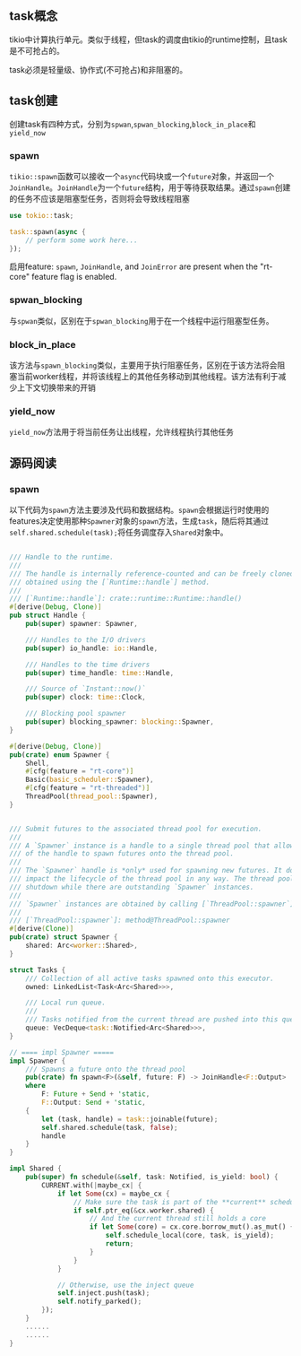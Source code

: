 ## task概念

tikio中计算执行单元。类似于线程，但task的调度由tikio的runtime控制，且task是不可抢占的。

task必须是轻量级、协作式(不可抢占)和非阻塞的。

## task创建

创建task有四种方式，分别为`spwan`,`spwan_blocking`,`block_in_place`和`yield_now`

### spawn

`tikio::spawn`函数可以接收一个`async`代码块或一个`future`对象，并返回一个`JoinHandle`。`JoinHandle`为一个`future`结构，用于等待获取结果。通过`spawn`创建的任务不应该是阻塞型任务，否则将会导致线程阻塞

```rust
use tokio::task;

task::spawn(async {
    // perform some work here...
});
```

启用feature: `spawn`, `JoinHandle`, and `JoinError` are present when the "rt-core" feature flag is enabled.

### spwan_blocking

与`spwan`类似，区别在于`spwan_blocking`用于在一个线程中运行阻塞型任务。

### block_in_place

该方法与`spawn_blocking`类似，主要用于执行阻塞任务，区别在于该方法将会阻塞当前worker线程，并将该线程上的其他任务移动到其他线程。该方法有利于减少上下文切换带来的开销

### yield_now

`yield_now`方法用于将当前任务让出线程，允许线程执行其他任务



## 源码阅读

### spawn

以下代码为`spawn`方法主要涉及代码和数据结构。`spawn`会根据运行时使用的features决定使用那种`Spawner`对象的`spawn`方法，生成`task`，随后将其通过`self.shared.schedule(task);`将任务调度存入`Shared`对象中。

```rust

/// Handle to the runtime.
///
/// The handle is internally reference-counted and can be freely cloned. A handle can be
/// obtained using the [`Runtime::handle`] method.
///
/// [`Runtime::handle`]: crate::runtime::Runtime::handle()
#[derive(Debug, Clone)]
pub struct Handle {
    pub(super) spawner: Spawner,

    /// Handles to the I/O drivers
    pub(super) io_handle: io::Handle,

    /// Handles to the time drivers
    pub(super) time_handle: time::Handle,

    /// Source of `Instant::now()`
    pub(super) clock: time::Clock,

    /// Blocking pool spawner
    pub(super) blocking_spawner: blocking::Spawner,
}

#[derive(Debug, Clone)]
pub(crate) enum Spawner {
    Shell,
    #[cfg(feature = "rt-core")]
    Basic(basic_scheduler::Spawner),
    #[cfg(feature = "rt-threaded")]
    ThreadPool(thread_pool::Spawner),
}


/// Submit futures to the associated thread pool for execution.
///
/// A `Spawner` instance is a handle to a single thread pool that allows the owner
/// of the handle to spawn futures onto the thread pool.
///
/// The `Spawner` handle is *only* used for spawning new futures. It does not
/// impact the lifecycle of the thread pool in any way. The thread pool may
/// shutdown while there are outstanding `Spawner` instances.
///
/// `Spawner` instances are obtained by calling [`ThreadPool::spawner`].
///
/// [`ThreadPool::spawner`]: method@ThreadPool::spawner
#[derive(Clone)]
pub(crate) struct Spawner {
    shared: Arc<worker::Shared>,
}

struct Tasks {
    /// Collection of all active tasks spawned onto this executor.
    owned: LinkedList<Task<Arc<Shared>>>,

    /// Local run queue.
    ///
    /// Tasks notified from the current thread are pushed into this queue.
    queue: VecDeque<task::Notified<Arc<Shared>>>,
}
```

```rust
// ==== impl Spawner =====
impl Spawner {
    /// Spawns a future onto the thread pool
    pub(crate) fn spawn<F>(&self, future: F) -> JoinHandle<F::Output>
    where
        F: Future + Send + 'static,
        F::Output: Send + 'static,
    {
        let (task, handle) = task::joinable(future);
        self.shared.schedule(task, false);
        handle
    }
}

impl Shared {
    pub(super) fn schedule(&self, task: Notified, is_yield: bool) {
        CURRENT.with(|maybe_cx| {
            if let Some(cx) = maybe_cx {
                // Make sure the task is part of the **current** scheduler.
                if self.ptr_eq(&cx.worker.shared) {
                    // And the current thread still holds a core
                    if let Some(core) = cx.core.borrow_mut().as_mut() {
                        self.schedule_local(core, task, is_yield);
                        return;
                    }
                }
            }

            // Otherwise, use the inject queue
            self.inject.push(task);
            self.notify_parked();
        });
    }
    ......
    ......
}


```







